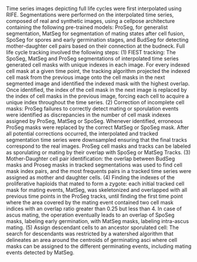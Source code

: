 Time series images depicting full life cycles were first interpolated using RIFE. Segmentations were performed on the interpolated time series, composed of real and synthetic images, using a cellpose architecture containing the following pre-trained models: ProSeg, for generalist segmentation, MatSeg for segmentation of mating states after cell fusion, SpoSeg for spores and early germination stages, and BudSeg for detecting mother-daughter cell pairs based on their connection at the budneck. Full life cycle tracking involved the following steps:
(1) FIEST tracking: The SpoSeg, MatSeg and ProSeg segmentations of interpolated time series generated cell masks with unique indexes in each image. For every indexed cell mask at a given time point, the tracking algorithm projected the indexed cell mask from the previous image onto the cell masks in the next segmented image and identified the indexed mask with the highest overlap. Once identified, the index of the cell mask in the next image is replaced by the index of cell masks in the previous image, forcing each cell to acquire a unique index throughout the time series.
(2) Correction of incomplete cell masks: ProSeg failures to correctly detect mating or sporulation events were identified as discrepancies in the number of cell mask indexes assigned by ProSeg, MatSeg or SpoSeg. Whenever identified, erroneous ProSeg masks were replaced by the correct MatSeg or SpoSeg mask. After all potential corrections occurred, the interpolated and tracked segmentation time series were downsampled ensuring that the final tracks correspond to the real images. ProSeg cell masks and tracks can be labeled as sporulating or mating by their overlap with SpoSeg or MatSeg Tracks.
(3) Mother-Daughter cell pair identification: the overlap between BudSeg masks and Proseg masks in tracked segmentations was used to find cell mask index pairs, and the most frequents pairs in a tracked time series were assigned as mother and daughter cells.
(4) Finding the indexes of the proliferative haploids that mated to form a zygote: each initial tracked cell mask for mating events, MatSeg, was skeletonized and overlapped with all previous time points in the ProSeg tracks, until finding the first time point where the area covered by the mating event contained two cell mask indices with an overlap ratio greater than 0.25 but less than 4. In case of ascus mating, the operation eventually leads to an overlap of SpoSeg masks, labeling early germination, with MatSeg masks, labeling intra-ascus mating.
(5) Assign descendant cells to an ancestor sporulated cell: The search for descendants was restricted by a watershed algorithm that delineates an area around the centroids of germinating asci where cell masks can be assigned to the different germinating events, including mating events detected by MatSeg.
